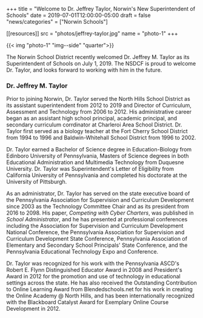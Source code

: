 +++
title = "Welcome to Dr. Jeffrey Taylor, Norwin's New Superintendent of Schools"
date    = 2019-07-01T12:00:00-05:00
draft   = false
"news/categories" = ["Norwin Schools"]

[[resources]]
  src  = "photos/jeffrey-taylor.jpg"
  name = "photo-1"
+++

{{< img "photo-1" "img--side" "quarter">}}

The Norwin School District recently welcomed Dr. Jeffrey M. Taylor as its Superintendent of Schools on July 1, 2019. The NSDCF is proud to welcome Dr. Taylor, and looks forward to working with him in the future.

### Dr. Jeffrey M. Taylor

Prior to joining Norwin, Dr. Taylor served the North Hills School District as its assistant superintendent from 2012 to 2019 and Director of Curriculum, Assessment and Technology from 2006 to 2012. His administrative career began as an assistant high school principal, academic principal, and secondary curriculum corrdinator at Charleroi Area School District. Dr. Taylor first served as a biology teacher at the Fort Cherry School District from 1994 to 1996 and Baldwin-Whitehall School District from 1996 to 2002.

Dr. Taylor earned a Bachelor of Science degree in Education-Biology from Edinboro University of Pennsylvania, Masters of Science degrees in both Educational Administration and Multimedia Technology from Duquesne University. Dr. Taylor was Superintendent's Letter of Eligibility from California University of Pennsylvania and completed his doctorate at the University of Pittsburgh.

As an administrator, Dr. Taylor has served on the state executive board of the Pennsylvania Association for Supervision and Curriculum Development since 2003 as the Technology Committee Chair and as its president from 2016 to 2098. His paper, *Competing with Cyber Charters*, was published in *School Administrator*, and he has presented at professional conferences including the Association for Supervision and Curriculum Development National Conference, the Pennsylvania Association for Supervision and Curriculum Development State Conference, Pennsylvania Association of Elementary and Secondary School Principals' State Conference, and the Pennsylvania Educational Technology Expo and Conference.

Dr. Taylor was recognized for his work with the Pennsylvania ASCD's Robert E. Flynn Distinguished Educator Award in 2008 and President's Award in 2012 for the promotion and use of technology in educational settings across the state. He has also received the Outstanding Contribution to Online Learning Award from Blendedschools.net for his work in creating the Online Academy @ North Hills, and has been internationally recognized with the Blackboard Catalyst Award for Exemplary Online Course Development in 2012.
